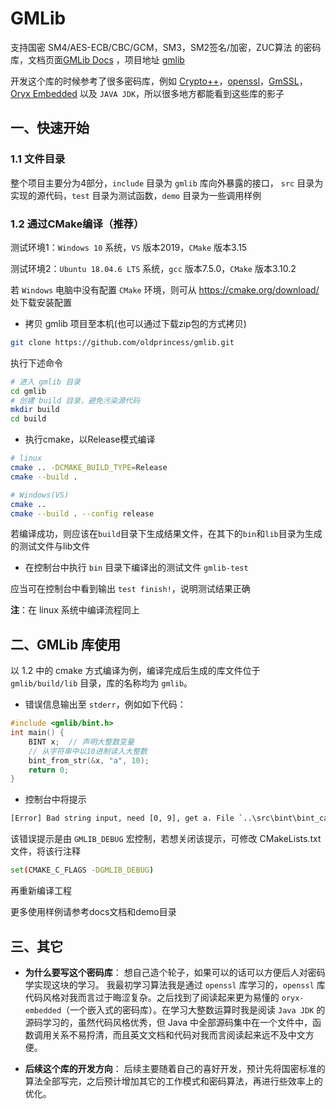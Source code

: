 ﻿# GMLib

支持国密 SM4/AES-ECB/CBC/GCM，SM3，SM2签名/加密，ZUC算法 的密码库，文档页面[GMLib Docs](https://oldprincess.github.io/gmlib/) ，项目地址 [gmlib](https://github.com/oldprincess/gmlib/)

开发这个库的时候参考了很多密码库，例如 [Crypto++](https://github.com/weidai11/cryptopp)，[openssl](https://github.com/openssl/openssl)，[GmSSL](https://github.com/guanzhi/GmSSL)，[Oryx Embedded](https://www.oryx-embedded.com/doc/) 以及 `JAVA JDK`，所以很多地方都能看到这些库的影子

## 一、快速开始

### 1.1 文件目录

整个项目主要分为4部分，`include` 目录为 `gmlib` 库向外暴露的接口， `src` 目录为实现的源代码，`test` 目录为测试函数，`demo` 目录为一些调用样例

### 1.2 通过CMake编译（推荐）

测试环境1：`Windows 10` 系统，`VS` 版本2019，`CMake` 版本3.15

测试环境2：`Ubuntu 18.04.6 LTS` 系统，`gcc` 版本7.5.0，`CMake` 版本3.10.2

若 `Windows` 电脑中没有配置 `CMake` 环境，则可从 https://cmake.org/download/ 处下载安装配置

* 拷贝 gmlib 项目至本机(也可以通过下载zip包的方式拷贝)

```bash
git clone https://github.com/oldprincess/gmlib.git
```

执行下述命令

```bash
# 进入 gmlib 目录
cd gmlib
# 创建 build 目录，避免污染源代码
mkdir build
cd build
```

* 执行cmake，以Release模式编译

```bash
# linux
cmake .. -DCMAKE_BUILD_TYPE=Release
cmake --build .
```

```bash
# Windows(VS)
cmake ..
cmake --build . --config release
```

若编译成功，则应该在`build`目录下生成结果文件，在其下的`bin`和`lib`目录为生成的测试文件与lib文件

* 在控制台中执行 `bin` 目录下编译出的测试文件 `gmlib-test`

应当可在控制台中看到输出 `test finish!`，说明测试结果正确

**注**：在 linux 系统中编译流程同上

## 二、GMLib 库使用

以 1.2 中的 cmake 方式编译为例，编译完成后生成的库文件位于 `gmlib/build/lib` 目录，库的名称均为 `gmlib`。

* 错误信息输出至 `stderr`，例如如下代码：

```c
#include <gmlib/bint.h>
int main() {
    BINT x;  // 声明大整数变量
    // 从字符串中以10进制读入大整数
    bint_from_str(&x, "a", 10); 
    return 0;
}
```

* 控制台中将提示

```bash
[Error] Bad string input, need [0, 9], get a. File `..\src\bint\bint_cast.c`, line 68, in `bint_from_str`
```

该错误提示是由 `GMLIB_DEBUG` 宏控制，若想关闭该提示，可修改 CMakeLists.txt 文件，将该行注释

```bash
set(CMAKE_C_FLAGS -DGMLIB_DEBUG)
```

再重新编译工程

更多使用样例请参考docs文档和demo目录

## 三、其它

* **为什么要写这个密码库**：
想自己造个轮子，如果可以的话可以方便后人对密码学实现这块的学习。
我最初学习算法我是通过 `openssl` 库学习的，`openssl` 库代码风格对我而言过于晦涩复杂。之后找到了阅读起来更为易懂的 `oryx-embedded`（一个嵌入式的密码库）。在学习大整数运算时我是阅读 `Java JDK` 的源码学习的，虽然代码风格优秀，但 Java 中全部源码集中在一个文件中，函数调用关系不易捋清，而且英文文档和代码对我而言阅读起来远不及中文方便。

* **后续这个库的开发方向**：
后续主要随着自己的喜好开发，预计先将国密标准的算法全部写完，之后预计增加其它的工作模式和密码算法，再进行些效率上的优化。
